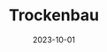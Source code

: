 ---
title: 'Trockenbau'
description: 'Wir realisieren individuelle Raumkonzepte und setzen Trennwände sowie Deckenverkleidungen nach Ihren Vorstellungen um.'
date: 2023-10-01
serviceImg: 'repair04.jpg'
weight: 60
---
